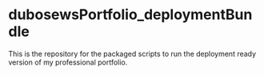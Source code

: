 # dubosewsPortfolio_deploymentBundle
This is the repository for the packaged scripts to run the deployment ready version of my professional portfolio.
